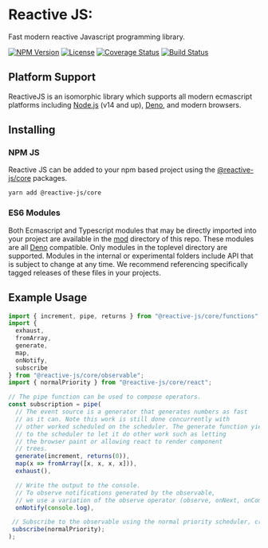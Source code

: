 # Reactive JS:

Fast modern reactive Javascript programming library.

[![NPM Version](https://img.shields.io/npm/v/@reactive-js/core.svg)](https://npmjs.com/package/@reactive-js/core) [![License](https://img.shields.io/npm/l/@reactive-js/core.svg)](https://npmjs.com/package/@reactive-js/core) [![Coverage Status](https://coveralls.io/repos/github/bordoley/reactive-js/badge.svg?branch=master)](https://coveralls.io/github/bordoley/reactive-js?branch=master) [![Build Status](https://travis-ci.org/bordoley/reactive-js.svg?branch=master)](https://travis-ci.org/bordoley/reactive-js)

## Platform Support

ReactiveJS is an isomorphic library which supports all modern ecmascript platforms including [Node.js](https://nodejs.org/) (v14 and up), [Deno](https://deno.land/), and modern browsers.

## Installing

### NPM JS

Reactive JS can be added to your npm based project using the [@reactive-js/core](https://www.npmjs.com/@reactive-js/core) packages.

```
yarn add @reactive-js/core
```

### ES6 Modules

Both Ecmascript and Typescript modules that may be directly imported into your project are available in the [mod](./mod) directory of this repo. These modules are all [Deno](https://deno.land/) compatible. Only modules in the toplevel directory are supported. Modules in the internal or experimental folders include API that is subject to change at any time. We recommend referencing specifically tagged releases of these files in your projects.

## Example Usage

```typescript
import { increment, pipe, returns } from "@reactive-js/core/functions";
import {
  exhaust,
  fromArray,
  generate,
  map,
  onNotify,
  subscribe
} from "@reactive-js/core/observable";
import { normalPriority } from "@reactive-js/core/react";

// The pipe function can be used to compose operators.
const subscription = pipe(
  // The event source is a generator that generates numbers as fast
  // as it can. Note this work is still done concurrently with
  // other worked scheduled on the scheduler. The generate function yields
  // to the scheduler to let it do other work such as letting
  // the browser paint or allowing react to render component
  // trees.
  generate(increment, returns(0)),
  map(x => fromArray([x, x, x, x])),
  exhaust(),

  // Write the output to the console.
  // To observe notifications generated by the observable,
  // we use a variation of the observe operator (observe, onNext, onComplete, onError)
  onNotify(console.log),

 // Subscribe to the observable using the normal priority scheduler, creating a subscription.
 subscribe(normalPriority);
);
```
